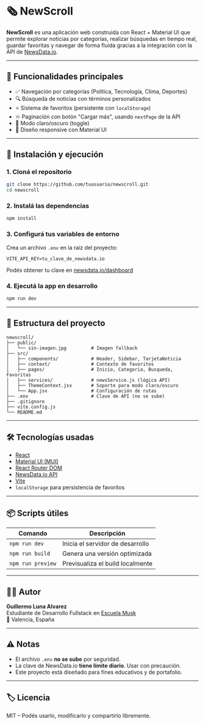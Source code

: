 # 🗞️ NewScroll

**NewScroll** es una aplicación web construida con React + Material UI que permite explorar noticias por categorías, realizar búsquedas en tiempo real, guardar favoritas y navegar de forma fluida gracias a la integración con la API de [NewsData.io](https://newsdata.io).

---

## 🌟 Funcionalidades principales

- ✅ Navegación por categorías (Política, Tecnología, Clima, Deportes)
- 🔍 Búsqueda de noticias con términos personalizados
- ⭐ Sistema de favoritos (persistente con `localStorage`)
- ♾️ Paginación con botón "Cargar más", usando `nextPage` de la API
- 🌙 Modo claro/oscuro (toggle)
- 📱 Diseño responsive con Material UI

---

## 🚀 Instalación y ejecución

### 1. Cloná el repositorio

```bash
git clone https://github.com/tuusuario/newscroll.git
cd newscroll
```

### 2. Instalá las dependencias

```bash
npm install
```

### 3. Configurá tus variables de entorno

Crea un archivo `.env` en la raíz del proyecto:

```env
VITE_API_KEY=tu_clave_de_newsdata.io
```

Podés obtener tu clave en [newsdata.io/dashboard](https://newsdata.io/dashboard)

### 4. Ejecutá la app en desarrollo

```bash
npm run dev
```

---

## 🧱 Estructura del proyecto

```
newscroll/
├── public/
│   └── sin-imagen.jpg         # Imagen fallback
├── src/
│   ├── components/            # Header, Sidebar, TarjetaNoticia
│   ├── context/               # Contexto de favoritos
│   ├── pages/                 # Inicio, Categoria, Busqueda, Favoritas
│   ├── services/              # newsService.js (lógica API)
│   ├── ThemeContext.jsx       # Soporte para modo claro/oscuro
│   └── App.jsx                # Configuración de rutas
├── .env                       # Clave de API (no se sube)
├── .gitignore
├── vite.config.js
└── README.md
```

---

## 🛠️ Tecnologías usadas

- [React](https://reactjs.org/)
- [Material UI (MUI)](https://mui.com/)
- [React Router DOM](https://reactrouter.com/)
- [NewsData.io API](https://newsdata.io/)
- [Vite](https://vitejs.dev/)
- `localStorage` para persistencia de favoritos

---

## 📦 Scripts útiles

| Comando           | Descripción                          |
|------------------|--------------------------------------|
| `npm run dev`     | Inicia el servidor de desarrollo     |
| `npm run build`   | Genera una versión optimizada        |
| `npm run preview` | Previsualiza el build localmente     |

---

## 👨‍💻 Autor

**Guillermo Luna Alvarez**  
Estudiante de Desarrollo Fullstack en [Escuela Musk](https://escuelamusk.com)  
📍 Valencia, España

---

## ⚠️ Notas

- El archivo `.env` **no se sube** por seguridad.
- La clave de NewsData.io **tiene límite diario**. Usar con precaución.
- Este proyecto está diseñado para fines educativos y de portafolio.

---

## 🏷️ Licencia

MIT – Podés usarlo, modificarlo y compartirlo libremente.
